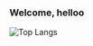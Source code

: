 ### Welcome, helloo

![Top Langs](https://github-readme-stats.vercel.app/api/top-langs/?username=jarivalentine&theme=radical)
